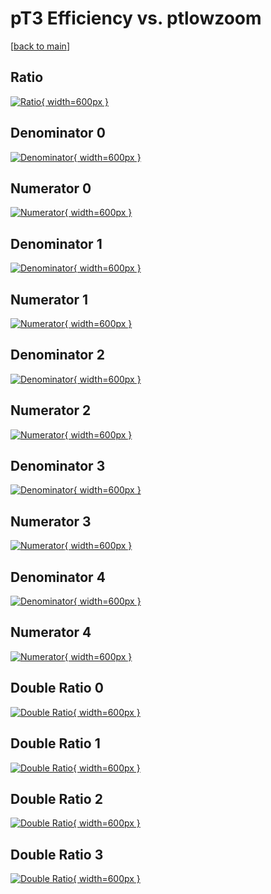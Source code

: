 # pT3 Efficiency vs. ptlowzoom

[[back to main](./)]



## Ratio

[![Ratio](../mtv/var/pT3_xtr_11_0_eff_ptlowzoom.png){ width=600px }](../mtv/var/pT3_xtr_11_0_eff_ptlowzoom.pdf)

## Denominator 0

[![Denominator](../mtv/den/pT3_xtr_11_0_eff_ptlowzoom_den0.png){ width=600px }](../mtv/den/pT3_xtr_11_0_eff_ptlowzoom_den0.pdf)

## Numerator 0

[![Numerator](../mtv/num/pT3_xtr_11_0_eff_ptlowzoom_num0.png){ width=600px }](../mtv/num/pT3_xtr_11_0_eff_ptlowzoom_num0.pdf)

## Denominator 1

[![Denominator](../mtv/den/pT3_xtr_11_0_eff_ptlowzoom_den1.png){ width=600px }](../mtv/den/pT3_xtr_11_0_eff_ptlowzoom_den1.pdf)

## Numerator 1

[![Numerator](../mtv/num/pT3_xtr_11_0_eff_ptlowzoom_num1.png){ width=600px }](../mtv/num/pT3_xtr_11_0_eff_ptlowzoom_num1.pdf)

## Denominator 2

[![Denominator](../mtv/den/pT3_xtr_11_0_eff_ptlowzoom_den2.png){ width=600px }](../mtv/den/pT3_xtr_11_0_eff_ptlowzoom_den2.pdf)

## Numerator 2

[![Numerator](../mtv/num/pT3_xtr_11_0_eff_ptlowzoom_num2.png){ width=600px }](../mtv/num/pT3_xtr_11_0_eff_ptlowzoom_num2.pdf)

## Denominator 3

[![Denominator](../mtv/den/pT3_xtr_11_0_eff_ptlowzoom_den3.png){ width=600px }](../mtv/den/pT3_xtr_11_0_eff_ptlowzoom_den3.pdf)

## Numerator 3

[![Numerator](../mtv/num/pT3_xtr_11_0_eff_ptlowzoom_num3.png){ width=600px }](../mtv/num/pT3_xtr_11_0_eff_ptlowzoom_num3.pdf)

## Denominator 4

[![Denominator](../mtv/den/pT3_xtr_11_0_eff_ptlowzoom_den4.png){ width=600px }](../mtv/den/pT3_xtr_11_0_eff_ptlowzoom_den4.pdf)

## Numerator 4

[![Numerator](../mtv/num/pT3_xtr_11_0_eff_ptlowzoom_num4.png){ width=600px }](../mtv/num/pT3_xtr_11_0_eff_ptlowzoom_num4.pdf)

## Double Ratio 0

[![Double Ratio](../mtv/ratio/pT3_xtr_11_0_eff_ptlowzoom_ratio0.png){ width=600px }](../mtv/ratio/pT3_xtr_11_0_eff_ptlowzoom_ratio0.pdf)

## Double Ratio 1

[![Double Ratio](../mtv/ratio/pT3_xtr_11_0_eff_ptlowzoom_ratio1.png){ width=600px }](../mtv/ratio/pT3_xtr_11_0_eff_ptlowzoom_ratio1.pdf)

## Double Ratio 2

[![Double Ratio](../mtv/ratio/pT3_xtr_11_0_eff_ptlowzoom_ratio2.png){ width=600px }](../mtv/ratio/pT3_xtr_11_0_eff_ptlowzoom_ratio2.pdf)

## Double Ratio 3

[![Double Ratio](../mtv/ratio/pT3_xtr_11_0_eff_ptlowzoom_ratio3.png){ width=600px }](../mtv/ratio/pT3_xtr_11_0_eff_ptlowzoom_ratio3.pdf)

